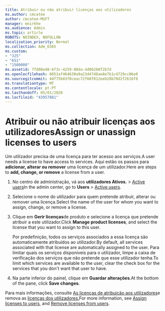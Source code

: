 ```yaml
---
title: Atribuir ou não atribuir licenças aos utilizadores
ms.author: cmcatee
author: cmcatee-MSFT
manager: mnirkhe
ms.audience: Admin
ms.topic: article
ROBOTS: NOINDEX, NOFOLLOW
localization_priority: Normal
ms.collection: Adm_O365
ms.custom:
- "325"
- "651"
- "1500008"
ms.assetid: 7fd08e48-6f3c-4259-88da-4d06288f2b7d
ms.openlocfilehash: 6051af464630a9a23d47d8ae8e7b1c4729cc06e0
ms.sourcegitcommit: 4df75b03f8ceac72f68f012eeb28b78d2f2616f8
ms.translationtype: MT
ms.contentlocale: pt-PT
ms.lasthandoff: 05/01/2020
ms.locfileid: "43957881"
---
```

# <a name="assign-or-unassign-licenses-to-users"></a><span data-ttu-id="546d7-102">Atribuir ou não atribuir licenças aos utilizadores</span><span class="sxs-lookup"><span data-stu-id="546d7-102">Assign or unassign licenses to users</span></span>

<span data-ttu-id="546d7-103">Um utilizador precisa de uma licença para ter acesso aos serviços.</span><span class="sxs-lookup"><span data-stu-id="546d7-103">A user needs a license to have access to services.</span></span> <span data-ttu-id="546d7-104">Aqui estão os passos para **adicionar, alterar ou remover** uma licença de um utilizador.</span><span class="sxs-lookup"><span data-stu-id="546d7-104">Here are steps to **add, change, or remove** a license from a user.</span></span>
  
1. <span data-ttu-id="546d7-105">No centro de administração, vá aos **utilizadores Ativos.** \> [Active users](https://go.microsoft.com/fwlink/p/?linkid=834822)</span><span class="sxs-lookup"><span data-stu-id="546d7-105">In the admin center, go to **Users** \> [Active users](https://go.microsoft.com/fwlink/p/?linkid=834822).</span></span>

2. <span data-ttu-id="546d7-106">Selecione o nome do utilizador para quem pretende atribuir, alterar ou remover uma licença.</span><span class="sxs-lookup"><span data-stu-id="546d7-106">Select the name of the user for whom you want to assign, change, or remove a license.</span></span>

3. <span data-ttu-id="546d7-107">Clique em **Gerir licenças**de produto e selecione a licença que pretende atribuir a este utilizador.</span><span class="sxs-lookup"><span data-stu-id="546d7-107">Click **Manage product licenses**, and select the license that you want to assign to this user.</span></span>

    <span data-ttu-id="546d7-108">Por predefinição, todos os serviços associados a essa licença são automaticamente atribuídos ao utilizador.</span><span class="sxs-lookup"><span data-stu-id="546d7-108">By default, all services associated with that license are automatically assigned to the user.</span></span> <span data-ttu-id="546d7-109">Para limitar quais os serviços disponíveis para o utilizador, limpe a caixa de verificação dos serviços que não pretende que esse utilizador tenha.</span><span class="sxs-lookup"><span data-stu-id="546d7-109">To limit which services are available to the user, clear the check box for the services that you don't want that user to have.</span></span>

4. <span data-ttu-id="546d7-110">Na parte inferior do painel, clique em **Guardar alterações**.</span><span class="sxs-lookup"><span data-stu-id="546d7-110">At the bottom of the pane, click **Save changes**.</span></span>

<span data-ttu-id="546d7-111">Para mais informações, consulte [As licenças de atribuição aos utilizadores](https://docs.microsoft.com/office365/admin/subscriptions-and-billing/assign-licenses-to-users)e remova as [licenças dos utilizadores.](https://docs.microsoft.com/office365/admin/subscriptions-and-billing/remove-licenses-from-users)</span><span class="sxs-lookup"><span data-stu-id="546d7-111">For more information, see [Assign licenses to users](https://docs.microsoft.com/office365/admin/subscriptions-and-billing/assign-licenses-to-users), and [Remove licenses from users](https://docs.microsoft.com/office365/admin/subscriptions-and-billing/remove-licenses-from-users).</span></span>